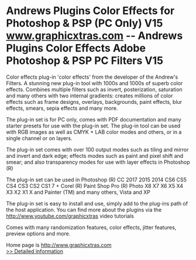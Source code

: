 # Andrews Plugins Color Effects for Photoshop & PSP (PC Only) V15<br />www.graphicxtras.com -- Andrews Plugins Color Effects Adobe Photoshop & PSP PC Filters V15

Color effects plug-in 'color effects' from the developer of the Andrew's Filters. A stunning new plug-in tool with 1000s and 1000s of superb color effects. Combines multiple filters such as invert, posterization, saturation and many others with two internal gradients: creates millions of color effects such as frame designs, overlays, backgrounds, paint effects, blur effects, smears, sepia effects and many more.

The plug-in set is for PC only, comes with PDF documentation and many starter presets for use with the plug-in set. The plug-in tool can be used with RGB images as well as CMYK + LAB color modes and others, or in a single channel or on layers.

The plug-in set comes with over 100 output modes such as tiling and mirror and invert and dark edge; effects modes such as paint and pixel shift and smear; and also transparency modes for use with layer effects in Photoshop (R)

The plug-in set can be used in Photoshop (R) CC 2017 2015 2014 CS6 CS5 CS4 CS3 CS2 CS1 7 + Corel (R) Paint Shop Pro (R) Photo X8 X7 X6 X5 X4 X3 X2 X1 X and Painter (TM) and many others, Vista and XP

The plug-in set is easy to install and use, simply add to the plug-ins path of the host application. You can find more about the plugins via the http://www.youtube.com/graphicxtras video tutorials

Comes with many randomization features, color effects, jitter features, preview options and more.

Home page is http://www.graphicxtras.com<br />[>> Detailed information](https://secure.shareit.com/shareit/product.html?productid=200809&affiliateid=200057808)